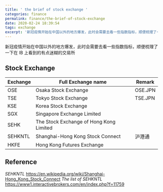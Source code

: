 ```yaml
---
title: ' the brief of stock exchange '
categories: finance
permalink: finance/the-brief-of-stock-exchange
date: 2020-02-24 18:39:54
tags: exchange
excerpt: '新冠疫情开始在中国以外的地方爆发，此时会需要去看一些指数指标，顺便梳理了一下在 IB 上看到的有点迷糊的交易所'
---
```


新冠疫情开始在中国以外的地方爆发，此时会需要去看一些指数指标，顺便梳理了一下在 IB 上看到的有点迷糊的交易所



## Stock Exchange

| Exchange | Full Exchange name | Remark |
| --- | --- | --- |
| OSE | Osaka Stock Exchange | OSE.JPN |
| TSE | Tokyo Stock Exchange | TSE.JPN |
| KSE | Korea Stock Exchange | |
| SGX | Singapore Exchange Limited |  |
| SEHK | The Stock Exchange of Hong Kong Limited | |
| SEHKNTL | Shanghai-Hong Kong Stock Connect | 沪港通 |
| HKFE | Hong Kong Futures Exchange | |



## Reference
_SEHKNTL_
https://en.wikipedia.org/wiki/Shanghai-Hong_Kong_Stock_Connect
_The list of SEHKNTL_
https://www1.interactivebrokers.com/en/index.php?f=11759